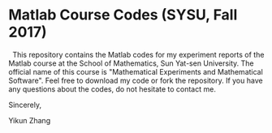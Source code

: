 # Matlab Course Codes (SYSU, Fall 2017)

   This repository contains the Matlab codes for my experiment reports of the Matlab course at the School of Mathematics, Sun Yat-sen University. The official name of this course is "Mathematical Experiments and Mathematical Software". Feel free to download my code or fork the repository. If you have any questions about the codes, do not hesitate to contact me.

Sincerely,

Yikun Zhang

